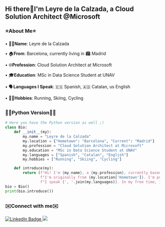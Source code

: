 ## Hi there👋I'm Leyre de la Calzada, a Cloud Solution Architect @Microsoft

### ⭐About Me⭐

• 👩‍💻**Name**: Leyre de la Calzada

• 🏠**From**: Barcelona, currently living in 🏙️ Madrid

• 🌐**Profession**: Cloud Solution Architect at Microsoft

• 🎓**Education**: MSc in Data Science Student at UNAV

• 🗣️**Languages I Speak**: 🇪🇸 Spanish, 🇦🇩 Catalan, us English 

• 🏃‍♀️**Hobbies**: Running, Skiing, Cycling
##
### 👩‍💻Python Version👩‍💻

```python
# Here you have the Python version as well ;)
class Bio:
    def __init__(my):
        my.name = "Leyre de la Calzada"
        my.location = {"Hometown": "Barcelona", "Current": "Madrid"}
        my.profession = "Cloud Solution Architect at Microsoft"
        my.education = "MSc in Data Science Student at UNAV"
        my.languages = ["Spanish", "Catalan", "English"]
        my.hobbies = ["Running", "Skiing", "Cycling"]

    def introduce(my):
        return (f"Hi! I'm {my.name}, a {my.profession}, currently based in {my.location['Current']}. "
                f"I'm originally from {my.location['Hometown']}. I'm pursuing my {my.education}. "
                f"I speak {', '.join(my.languages)}. In my free time, I enjoy {', '.join(my.hobbies)}.")
bio = Bio()
print(bio.introduce())

```

##
### ✉️Connect with me✉️

<div id="badges">
  <a href="https://www.linkedin.com/in/leyredelacalzada">
    <img src="https://img.shields.io/badge/LinkedIn-blue?style=for-the-badge&logo=linkedin&logoColor=white" alt="LinkedIn Badge"/>
  </a>
  <a href="mailto:leyre.calzadalonso@gmail.com?subject=Mail from our Website">
    <img src="https://img.shields.io/badge/Gmail-D14836?style=for-the-badge&logo=gmail&logoColor=white"/>
  </a>
</div>





